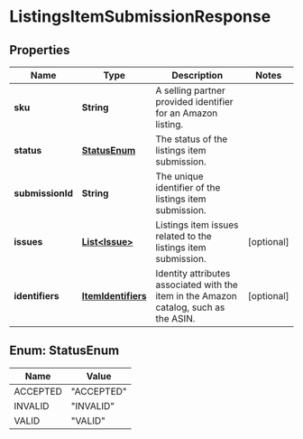 
# ListingsItemSubmissionResponse

## Properties
Name | Type | Description | Notes
------------ | ------------- | ------------- | -------------
**sku** | **String** | A selling partner provided identifier for an Amazon listing. | 
**status** | [**StatusEnum**](#StatusEnum) | The status of the listings item submission. | 
**submissionId** | **String** | The unique identifier of the listings item submission. | 
**issues** | [**List&lt;Issue&gt;**](Issue.md) | Listings item issues related to the listings item submission. |  [optional]
**identifiers** | [**ItemIdentifiers**](ItemIdentifiers.md) | Identity attributes associated with the item in the Amazon catalog, such as the ASIN. |  [optional]


<a name="StatusEnum"></a>
## Enum: StatusEnum
Name | Value
---- | -----
ACCEPTED | &quot;ACCEPTED&quot;
INVALID | &quot;INVALID&quot;
VALID | &quot;VALID&quot;



